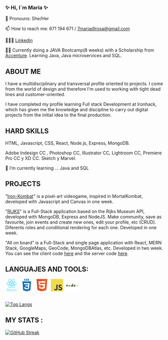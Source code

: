 ### ✨ Hi, I´m María ✨
 💖 Pronouns: She/Her

 📫 How to reach me: 671 194 671 / 7mariadlrosa@gmail.com  
 
 👩🏼‍💻 [Linkedin](https://www.linkedin.com/in/mar%C3%ADa-fern%C3%A1ndez-de-la-rosa-0383a3121/?locale=en_US)
 
 💪🏻 Currently doing a JAVA Bootcamp(8 weeks) with a Scholarship from [Accenture](https://www.accenture.com/es-es?c=acn_glb_brandexpressiongoogle_12727908&n=psgs_1221&gclid=CjwKCAjwyryUBhBSEiwAGN5OCNM0oHEbUPCVop7IRVa_cCBvpGHmv0w2DZq7lFN7dHa-N8YgilPnLxoC8bsQAvD_BwE). Learning Java, Java microservices and SQL.  


## ABOUT ME

I have a multidisciplinary and transversal profile oriented to projects. I come from the world of design and therefore I'm used to working with tight dead lines and customer-oriented.

I have completed my profile learning Full stack Development at Ironhack, which has given me the knowledge and discipline to carry out digital projects from the initial idea to the final production.

## HARD SKILLS

HTML, Javascript, CSS, React, Node.js, Express, MongoDB. 

Adobe Indesign CC , Photoshop CC, Illustrator CC, Lightroom CC, Premiere Pro CC y XD CC. Sketch y Marvel. 

 🌱 I’m currently learning ... Java and SQL


## PROJECTS

"[Iron-Kombat](https://github.com/7mariadlrosa/IRON-KOMBAT-BIEN)" is a pixel-art videogame, inspired in MortalKombat, developed with Javascript and Canvas in one week.

"[RIJKS](https://github.com/7mariadlrosa/RIJKS-v.2/tree/main/RIJKS-v.2)" is a Full-Stack application based on the Rijks Museum API, developed with MongoDB, Express and NodeJS. Make community, save as favourite, join events and create new ones, edit your profile, etc (CRUD). Diferents roles and conditional rendering for each one. Developed in one week.

"All on board" is a Full-Stack and single page application with React, MERN Stack, GoogleMaps, GeoCode, MongoDBAtlas, etc. Developed in two week. You can see the client code [here](https://github.com/7mariadlrosa/All-on-Board-client) and the server code [here](https://github.com/7mariadlrosa/All-on-Board-server).


## LANGUAJES AND TOOLS:

<div>
  <img src="https://github.com/devicons/devicon/blob/master/icons/react/react-original-wordmark.svg" title="React" alt="React" width="40" height="40"/>&nbsp;
  <img src="https://github.com/devicons/devicon/blob/master/icons/css3/css3-plain-wordmark.svg"  title="CSS3" alt="CSS" width="40" height="40"/>&nbsp;
  <img src="https://github.com/devicons/devicon/blob/master/icons/html5/html5-original.svg" title="HTML5" alt="HTML" width="40" height="40"/>&nbsp;
  <img src="https://github.com/devicons/devicon/blob/master/icons/javascript/javascript-original.svg" title="JavaScript" alt="JavaScript" width="40" height="40"/>&nbsp;
  <img src="https://github.com/devicons/devicon/blob/master/icons/nodejs/nodejs-original-wordmark.svg" title="NodeJS" alt="NodeJS" width="40" height="40"/>&nbsp;
 </div>

 ##
 [![Top Langs](https://github-readme-stats.vercel.app/api/top-langs/?username=7mariadlrosa&layout=compact&theme=vision-friendly-dark)](https://github.com/anuraghazra/github-readme-stats)
 
## MY STATS :
[![GitHub Streak](http://github-readme-streak-stats.herokuapp.com?user=7mariadlrosa&theme=dark&background=000000)](https://git.io/streak-stats)
